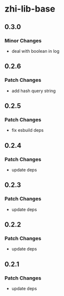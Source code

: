 # zhi-lib-base

## 0.3.0

### Minor Changes

- deal with boolean in log

## 0.2.6

### Patch Changes

- add hash query string

## 0.2.5

### Patch Changes

- fix esbuild deps

## 0.2.4

### Patch Changes

- update deps

## 0.2.3

### Patch Changes

- update deps

## 0.2.2

### Patch Changes

- update deps

## 0.2.1

### Patch Changes

- update deps
